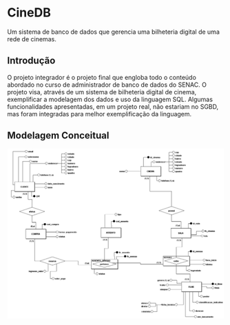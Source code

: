# CineDB

Um sistema de banco de dados que gerencia uma bilheteria digital de uma rede de cinemas.

## Introdução

O projeto integrador é o projeto final que engloba todo o conteúdo abordado no curso de administrador de banco de dados do SENAC. O projeto visa, através de um sistema de bilheteria digital de cinema, exemplificar a modelagem dos dados e uso da linguagem SQL. Algumas funcionalidades apresentadas, em um projeto real, não estariam no SGBD, mas foram integradas para melhor exemplificação da linguagem.

## Modelagem Conceitual

![Modelo Conceitual](/_modelagem/modelo_conceitual.png)
